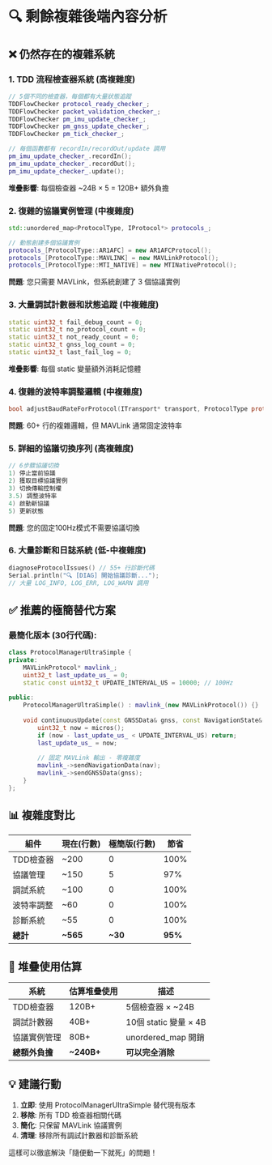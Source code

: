 # 🔍 剩餘複雜後端內容分析

## ❌ 仍然存在的複雜系統

### 1. **TDD 流程檢查器系統** (高複雜度)
```cpp
// 5個不同的檢查器，每個都有大量狀態追蹤
TDDFlowChecker protocol_ready_checker_;
TDDFlowChecker packet_validation_checker_;  
TDDFlowChecker pm_imu_update_checker_;
TDDFlowChecker pm_gnss_update_checker_;
TDDFlowChecker pm_tick_checker_;

// 每個函數都有 recordIn/recordOut/update 調用
pm_imu_update_checker_.recordIn();
pm_imu_update_checker_.recordOut();
pm_imu_update_checker_.update();
```
**堆疊影響**: 每個檢查器 ~24B × 5 = 120B+ 額外負擔

### 2. **復雜的協議實例管理** (中複雜度) 
```cpp
std::unordered_map<ProtocolType, IProtocol*> protocols_;

// 動態創建多個協議實例
protocols_[ProtocolType::AR1AFC] = new AR1AFCProtocol();
protocols_[ProtocolType::MAVLINK] = new MAVLinkProtocol(); 
protocols_[ProtocolType::MTI_NATIVE] = new MTINativeProtocol();
```
**問題**: 您只需要 MAVLink，但系統創建了 3 個協議實例

### 3. **大量調試計數器和狀態追蹤** (中複雜度)
```cpp
static uint32_t fail_debug_count = 0;
static uint32_t no_protocol_count = 0;
static uint32_t not_ready_count = 0;
static uint32_t gnss_log_count = 0;
static uint32_t last_fail_log = 0;
```
**堆疊影響**: 每個 static 變量額外消耗記憶體

### 4. **復雜的波特率調整邏輯** (中複雜度)
```cpp
bool adjustBaudRateForProtocol(ITransport* transport, ProtocolType protocol_type)
```
**問題**: 60+ 行的複雜邏輯，但 MAVLink 通常固定波特率

### 5. **詳細的協議切換序列** (高複雜度)
```cpp
// 6步驟協議切換
1) 停止當前協議
2) 獲取目標協議實例  
3) 切換傳輸控制權
3.5) 調整波特率
4) 啟動新協議
5) 更新狀態
```
**問題**: 您的固定100Hz模式不需要協議切換

### 6. **大量診斷和日誌系統** (低-中複雜度)
```cpp
diagnoseProtocolIssues() // 55+ 行診斷代碼
Serial.println("🔍 [DIAG] 開始協議診斷...");
// 大量 LOG_INFO, LOG_ERR, LOG_WARN 調用
```

## ✅ 推薦的極簡替代方案

### 最簡化版本 (30行代碼):
```cpp
class ProtocolManagerUltraSimple {
private:
    MAVLinkProtocol* mavlink_;
    uint32_t last_update_us_ = 0;
    static const uint32_t UPDATE_INTERVAL_US = 10000; // 100Hz
    
public:
    ProtocolManagerUltraSimple() : mavlink_(new MAVLinkProtocol()) {}
    
    void continuousUpdate(const GNSSData& gnss, const NavigationState& nav, const IMUData& imu) {
        uint32_t now = micros();
        if (now - last_update_us_ < UPDATE_INTERVAL_US) return;
        last_update_us_ = now;
        
        // 固定 MAVLink 輸出 - 零複雜度
        mavlink_->sendNavigationData(nav);
        mavlink_->sendGNSSData(gnss);
    }
};
```

## 📊 複雜度對比

| 組件 | 現在(行數) | 極簡版(行數) | 節省 |
|------|-----------|-------------|------|
| TDD檢查器 | ~200 | 0 | 100% |
| 協議管理 | ~150 | 5 | 97% |
| 調試系統 | ~100 | 0 | 100% |
| 波特率調整 | ~60 | 0 | 100% |
| 診斷系統 | ~55 | 0 | 100% |
| **總計** | **~565** | **~30** | **95%** |

## 🚨 堆疊使用估算

| 系統 | 估算堆疊使用 | 描述 |
|------|------------|------|
| TDD檢查器 | 120B+ | 5個檢查器 × ~24B |
| 調試計數器 | 40B+ | 10個 static 變量 × 4B |
| 協議實例管理 | 80B+ | unordered_map 開銷 |
| **總額外負擔** | **~240B+** | **可以完全消除** |

## 💡 建議行動

1. **立即**: 使用 ProtocolManagerUltraSimple 替代現有版本
2. **移除**: 所有 TDD 檢查器相關代碼  
3. **簡化**: 只保留 MAVLink 協議實例
4. **清理**: 移除所有調試計數器和診斷系統

這樣可以徹底解決「隨便動一下就死」的問題！